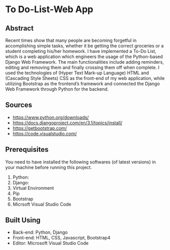 # To Do-List-Web App 
## Abstract
Recent times show that many people are becoming forgetful in accomplishing simple tasks,
whether it be getting the correct groceries or a student completing his/her homework. I have
implemented a To-Do List, which is a web application which engineers the usage of the
Python-based Django Web Framework. The main functionalities include adding reminders,
editing and removing them and finally crossing them off when complete.
I used the technologies of (Hyper Text Mark-up Language) HTML and (Cascading Style
Sheets) CSS as the front-end of my web application, while utilizing Bootstrap as the frontend’s framework and connected the Django Web Framework through Python for the backend.

## Sources
* https://www.python.org/downloads/
* https://docs.djangoproject.com/en/3.1/topics/install/
* https://getbootstrap.com/
* https://code.visualstudio.com/

## Prerequisites 
You need to have installed the following softwares (of latest versions) in your machine before running this project.
1. Python:  <br/>
2. Django:   <br/>
3. Virtual Environment <br/>
4. Pip <br/>
5. Bootstrap <br/>
6. Micrsoft Visual Studio Code

## Built Using
* Back-end: Python, Django
* Front-end: HTML, CSS, Javascript, Bootstrap4 
* Editor: Microsoft Visual Studio Code


